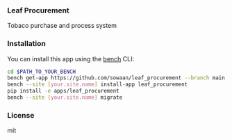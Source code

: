 ### Leaf Procurement

Tobaco purchase and process system

### Installation

You can install this app using the [bench](https://github.com/frappe/bench) CLI:

```bash
cd $PATH_TO_YOUR_BENCH
bench get-app https://github.com/sowaan/leaf_procurement --branch main
bench --site [your.site.name] install-app leaf_procurement
pip install -e apps/leaf_procurement
bench --site [your.site.name] migrate
```

### License

mit
